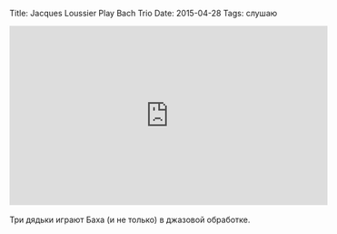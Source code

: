 Title: Jacques Loussier Play Bach Trio
Date: 2015-04-28
Tags: слушаю

<div class="text"><iframe width="560" height="315" src="https://www.youtube.com/embed/-x6jzKpqeuw" frameborder="0" allowfullscreen="allowfullscreen"></iframe><br /><br />
Три дядьки играют Баха (и не только) в джазовой обработке.</div>